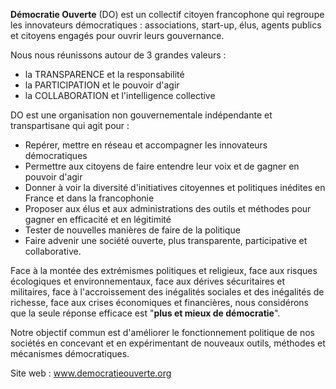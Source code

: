 <!--

---
title: Démocratie ouverte
description: Démocratie ouverte est un collectif citoyen francophone qui regroupe les innovateurs démocratiques : associations, start-up, élus, agents publics et citoyens engagés pour ouvrir leurs gouvernance. 
image_url: https://github.com/multibao/contributions/blob/master/media/democratie_ouverte.jpg?raw=true
---

-->

**Démocratie Ouverte** (DO) est un collectif citoyen francophone qui regroupe les innovateurs démocratiques : associations, start-up, élus, agents publics et citoyens engagés pour ouvrir leurs gouvernance. 

Nous nous réunissons autour de 3 grandes valeurs :
* la TRANSPARENCE et la responsabilité 
* la PARTICIPATION et le pouvoir d'agir
* la COLLABORATION et l'intelligence collective 

DO est une organisation non gouvernementale indépendante et transpartisane qui agit pour :
* Repérer, mettre en réseau et accompagner les innovateurs démocratiques
* Permettre aux citoyens de faire entendre leur voix et de gagner en pouvoir d'agir
* Donner à voir la diversité d'initiatives citoyennes et politiques inédites en France et dans la francophonie
* Proposer aux élus et aux administrations des outils et méthodes pour gagner en efficacité et en légitimité
* Tester de nouvelles manières de faire de la politique
* Faire advenir une société ouverte, plus transparente, participative et collaborative. 

Face à la montée des extrémismes politiques et religieux, face aux risques écologiques et environnementaux, face aux dérives sécuritaires et militaires, face à l'accroissement des inégalités sociales et des inégalités de richesse, face aux crises économiques et financières, nous considérons que la seule réponse efficace est "**plus et mieux de démocratie**".

Notre objectif commun est d'améliorer le fonctionnement politique de nos sociétés en concevant et en expérimentant de nouveaux outils, méthodes et mécanismes démocratiques.

Site web : www.democratieouverte.org
